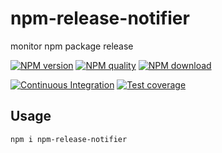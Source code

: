 # npm-release-notifier

monitor npm package release

[![NPM version](https://img.shields.io/npm/v/npm-release-notifier.svg?style=flat-square)](https://npmjs.org/package/npm-release-notifier)
[![NPM quality](http://npm.packagequality.com/shield/npm-release-notifier.svg?style=flat-square)](http://packagequality.com/#?package=npm-release-notifier)
[![NPM download](https://img.shields.io/npm/dm/npm-release-notifier.svg?style=flat-square)](https://npmjs.org/package/npm-release-notifier)

[![Continuous Integration](https://github.com/atian25/npm-release-notifier/actions/workflows/nodejs.yml/badge.svg)](https://github.com/atian25/npm-release-notifier/actions/workflows/nodejs.yml)
[![Test coverage](https://img.shields.io/codecov/c/github/atian25/npm-release-notifier.svg?style=flat-square)](https://codecov.io/gh/atian25/npm-release-notifier)

## Usage

```bash
npm i npm-release-notifier
```
